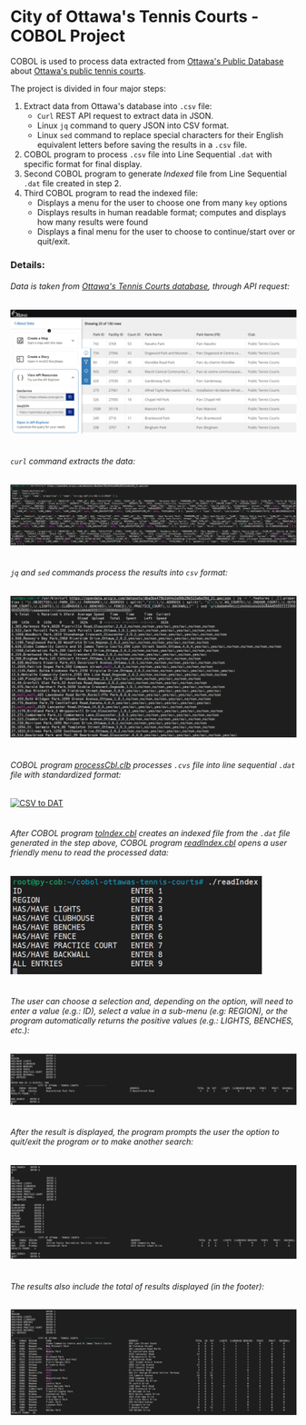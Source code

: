 # City of Ottawa's Tennis Courts - COBOL Project

COBOL is used to process data extracted from [Ottawa's Public Database](https://open.ottawa.ca/) about [Ottawa's public tennis courts](https://open.ottawa.ca/datasets/tennis-courts/explore?location=45.271816%2C-75.773591%2C1.88&showTable=true).

The project is divided in four major steps:
1. Extract data from Ottawa's database into `.csv` file:
   * `Curl` REST API request to extract data in JSON.
   * Linux `jq` command to query JSON into CSV format.
   * Linux `sed` command to replace special characters for their English equivalent letters before saving the results in a `.csv` file.
2. COBOL program to process `.csv` file into Line Sequential `.dat` with specific format for final display.
3. Second COBOL program to generate *Indexed* file from Line Sequential `.dat` file created in step 2.
4. Third COBOL program to read the indexed file:
   * Displays a menu for the user to choose one from many `key` options
   * Displays results in human readable format; computes and displays how many results were found
   * Displays a final menu for the user to choose to continue/start over or quit/exit.

### Details:

###### Data is taken from [Ottawa's Tennis Courts database](https://open.ottawa.ca/datasets/tennis-courts/explore?location=45.271816%2C-75.773591%2C1.88&showTable=true), through API request:  
[![Ottawa Database](https://github.com/evertonvolpi/cobol-ottawas-tennis-courts/blob/main/img/otwdata.png?raw=true)](#)
<br/><br/>

###### `curl` command extracts the data:
[![Raw JSON](https://github.com/evertonvolpi/cobol-ottawas-tennis-courts/blob/main/img/rawJson.png?raw=true)](#)
<br/><br/>

###### `jq` and `sed` commands process the results into `csv` format:
[![JSON to CSV](https://github.com/evertonvolpi/cobol-ottawas-tennis-courts/blob/main/img/jsonToCsv.png?raw=true)](#)
<br/><br/>

###### COBOL program [processCbl.clb](cbl/processCsv.cbl) processes `.cvs` file into line sequential `.dat` file with standardized format:
[![CSV to DAT](https://user-images.githubusercontent.com/19538324/124975161-b6b48000-dffb-11eb-848a-a9f74d75ce95.png)](#)
<br/><br/>

###### After COBOL program [toIndex.cbl](cbl/toIndex.cbl) creates an indexed file from the `.dat` file generated in the step above, COBOL program [readIndex.cbl](cbl/readIndex.cbl) opens a user friendly menu to read the processed data:
[![Initial Menu](https://github.com/evertonvolpi/cobol-ottawas-tennis-courts/blob/main/img/readIndex1.png?raw=true)](#)
<br/><br/>

###### The user can choose a selection and, depending on the option, will need to enter a value (e.g.: ID), select a value in a sub-menu (e.g: REGION), or the program automatically returns the positive values (e.g.: LIGHTS, BENCHES, etc.):
[![ID Selection](https://github.com/evertonvolpi/cobol-ottawas-tennis-courts/blob/main/img/readIndex2.png?raw=true)](#)
<br/><br/>

###### After the result is displayed, the program prompts the user the option to quit/exit the program or to make another search:
[![REGION Selection](https://github.com/evertonvolpi/cobol-ottawas-tennis-courts/blob/main/img/readIndex3.png?raw=true)](#)
<br/><br/>

###### The results also include the total of results displayed (in the footer):
[![CLUBHOUSE Selection](https://github.com/evertonvolpi/cobol-ottawas-tennis-courts/blob/main/img/readIndex4.png?raw=true)](#)
<br/><br/>
